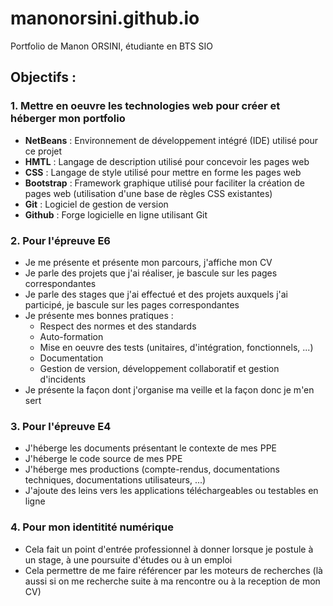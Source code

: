 # manonorsini.github.io
Portfolio de Manon ORSINI, étudiante en BTS SIO

## Objectifs :
### 1. Mettre en oeuvre les technologies web pour créer et héberger mon portfolio
  - **NetBeans** : Environnement de développement intégré (IDE) utilisé pour ce projet
  - **HMTL** : Langage de description utilisé pour concevoir les pages web
  - **CSS** : Langage de style utilisé pour mettre en forme les pages web
  - **Bootstrap** : Framework graphique utilisé pour faciliter la création de pages web (utilisation d'une base de règles CSS existantes)
  - **Git** : Logiciel de gestion de version
  - **Github** : Forge logicielle en ligne utilisant Git
### 2. Pour l'épreuve E6
  - Je me présente et présente mon parcours, j'affiche mon CV
  - Je parle des projets que j'ai réaliser, je bascule sur les pages correspondantes
  - Je parle des stages que j'ai effectué et des projets auxquels j'ai participé, je bascule sur les pages correspondantes
  - Je présente mes bonnes pratiques :
     - Respect des normes et des standards
     - Auto-formation
     - Mise en oeuvre des tests (unitaires, d'intégration, fonctionnels, ...)
     - Documentation
     - Gestion de version, développement collaboratif et gestion d'incidents
  - Je présente la façon dont j'organise ma veille et la façon donc je m'en sert
 ### 3. Pour l'épreuve E4
  - J'héberge les documents présentant le contexte de mes PPE
  - J'héberge le code source de mes PPE
  - J'héberge mes productions (compte-rendus, documentations techniques, documentations utilisateurs, ...)
  - J'ajoute des leins vers les applications téléchargeables ou testables en ligne
### 4. Pour mon identitité numérique
  - Cela fait un point d'entrée professionnel à donner lorsque je postule à un stage, à une poursuite d'études ou à un emploi
  - Cela permettre de me faire référencer par les moteurs de recherches (là aussi si on me recherche suite à ma rencontre ou à la reception de mon CV)
